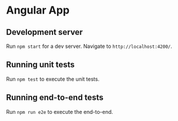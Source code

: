 # Angular App

## Development server

Run `npm start` for a dev server. Navigate to `http://localhost:4200/`.

## Running unit tests

Run `npm test` to execute the unit tests.

## Running end-to-end tests

Run `npm run e2e` to execute the end-to-end.

